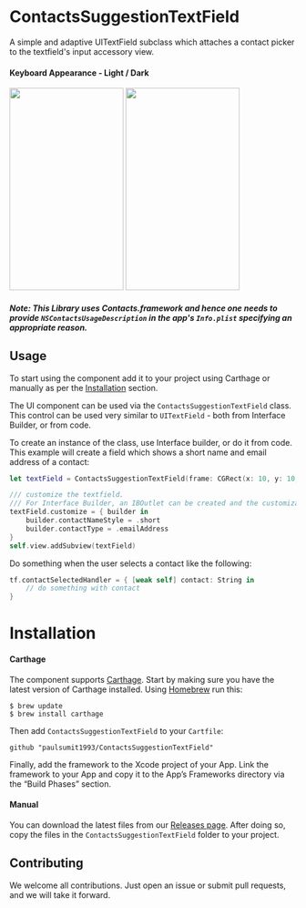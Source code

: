 # ContactsSuggestionTextField

A simple and adaptive UITextField subclass which attaches a contact picker to the textfield's input accessory view. 

#### Keyboard Appearance - Light / Dark
<img src="/screenshots/white-accessory-view.gif" height="355" width="200"/>  <img src="/screenshots/dark-accessory-view.gif" height="355" width="200"/>

##### Note: This Library uses Contacts.framework and hence one needs to provide `NSContactsUsageDescription` in the app's `Info.plist` specifying an appropriate reason.

## Usage

To start using the component add it to your project using Carthage or manually as per the [Installation](#installation) section.

The UI component can be used via the `ContactsSuggestionTextField` class. This control can be used very similar to `UITextField` - both from Interface Builder, or from code.

To create an instance of the class, use Interface builder, or do it from code. This example will create a field which shows a short name and email address of a contact:

```swift
let textField = ContactsSuggestionTextField(frame: CGRect(x: 10, y: 10, width: 200, height: 45))

/// customize the textfield.
/// For Interface Builder, an IBOutlet can be created and the customization can be done as illustrated below.
textField.customize = { builder in
    builder.contactNameStyle = .short
    builder.contactType = .emailAddress
}
self.view.addSubview(textField)
```

Do something when the user selects a contact like the following:

```swift
tf.contactSelectedHandler = { [weak self] contact: String in
    // do something with contact
}
```

# Installation
#### Carthage
The component supports [Carthage](https://github.com/Carthage/Carthage). Start by making sure you have the latest version of Carthage installed. Using [Homebrew](http://brew.sh/) run this:
```shell
$ brew update
$ brew install carthage
```
Then add `ContactsSuggestionTextField` to your `Cartfile`:
```
github "paulsumit1993/ContactsSuggestionTextField"
```
Finally, add the framework to the Xcode project of your App. Link the framework to your App and copy it to the App’s Frameworks directory via the “Build Phases” section.

#### Manual

You can download the latest files from our [Releases page](https://github.com/paulsumit1993/ContactsSuggestionTextField/releases). After doing so, copy the files in the `ContactsSuggestionTextField` folder to your project.

## Contributing

We welcome all contributions. Just open an issue or submit pull requests, and we will take it forward.
